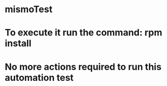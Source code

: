 # mismoTest
# To execute it run the command: rpm install 
# No more actions required to run this automation test
